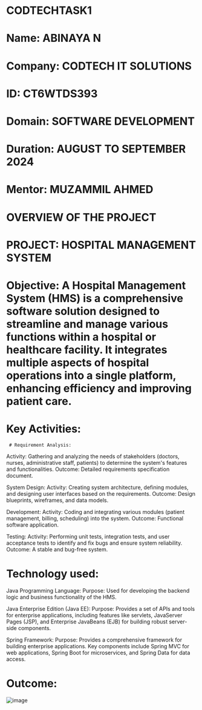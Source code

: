 # CODTECHTASK1
# Name: ABINAYA N
# Company: CODTECH IT SOLUTIONS
# ID: CT6WTDS393
# Domain: SOFTWARE DEVELOPMENT
# Duration: AUGUST TO SEPTEMBER 2024
# Mentor:  MUZAMMIL AHMED

# OVERVIEW OF THE PROJECT
# PROJECT: HOSPITAL MANAGEMENT SYSTEM
# Objective: A Hospital Management System (HMS) is a comprehensive software solution designed to streamline and manage various functions within a hospital or healthcare facility. It integrates multiple aspects of hospital operations into a single platform, enhancing efficiency and improving patient care.
# Key Activities:
     # Requirement Analysis:
Activity: Gathering and analyzing the needs of stakeholders (doctors, nurses, administrative staff, patients) to determine the system's features and functionalities.
Outcome: Detailed requirements specification document.

System Design:
Activity: Creating system architecture, defining modules, and designing user interfaces based on the requirements.
Outcome: Design blueprints, wireframes, and data models.

Development:
Activity: Coding and integrating various modules (patient management, billing, scheduling) into the system.
Outcome: Functional software application.

Testing:
Activity: Performing unit tests, integration tests, and user acceptance tests to identify and fix bugs and ensure system reliability.
Outcome: A stable and bug-free system.

# Technology used:
Java Programming Language:
Purpose: Used for developing the backend logic and business functionality of the HMS.

Java Enterprise Edition (Java EE):
Purpose: Provides a set of APIs and tools for enterprise applications, including features like servlets, JavaServer Pages (JSP), and Enterprise JavaBeans (EJB) for building robust server-side components.

Spring Framework:
Purpose: Provides a comprehensive framework for building enterprise applications. Key components include Spring MVC for web applications, Spring Boot for microservices, and Spring Data for data access.
# Outcome:
![image](https://github.com/user-attachments/assets/d2eb20be-660d-44ed-85d5-af7ef739f5ca)



